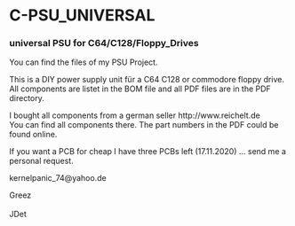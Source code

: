 # C-PSU_UNIVERSAL
<h3>universal PSU for C64/C128/Floppy_Drives</h3>
<p>You can find the files of my PSU Project.</p>
<p>This is a DIY power supply unit für a C64 C128 or commodore floppy drive.</br>
All components are listet in the BOM file and all PDF files are in the PDF directory.</p>
<p>I bought all components from a german seller http://www.reichelt.de </br>
You can find all components there. The part numbers in the PDF could be found online.</p>
<p>If you want a PCB for cheap I have three PCBs left (17.11.2020) ... send me a personal request.</p>
<p>kernelpanic_74@yahoo.de</p>

<p>Greez </br></br> 
JDet</p>
